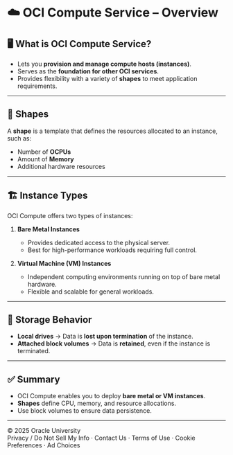 # ☁️ OCI Compute Service – Overview

## 🖥️ What is OCI Compute Service?
- Lets you **provision and manage compute hosts (instances)**.  
- Serves as the **foundation for other OCI services**.  
- Provides flexibility with a variety of **shapes** to meet application requirements.  

---

## 🔹 Shapes
A **shape** is a template that defines the resources allocated to an instance, such as:
- Number of **OCPUs**  
- Amount of **Memory**  
- Additional hardware resources  

---

## 🏗️ Instance Types
OCI Compute offers two types of instances:

1. **Bare Metal Instances**
   - Provides dedicated access to the physical server.  
   - Best for high-performance workloads requiring full control.  

2. **Virtual Machine (VM) Instances**
   - Independent computing environments running on top of bare metal hardware.  
   - Flexible and scalable for general workloads.  

---

## 💾 Storage Behavior
- **Local drives** → Data is **lost upon termination** of the instance.  
- **Attached block volumes** → Data is **retained**, even if the instance is terminated.  

---

## ✅ Summary
- OCI Compute enables you to deploy **bare metal or VM instances**.  
- **Shapes** define CPU, memory, and resource allocations.  
- Use block volumes to ensure data persistence.  

---

© 2025 Oracle University  
Privacy / Do Not Sell My Info · Contact Us · Terms of Use · Cookie Preferences · Ad Choices
